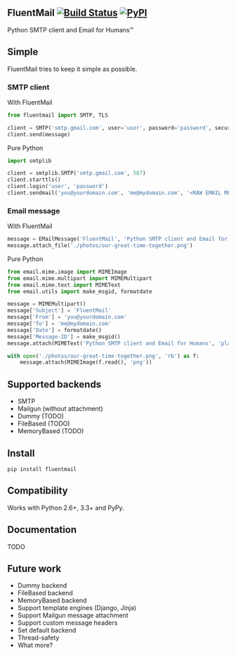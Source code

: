 ## FluentMail [![Build Status](https://travis-ci.org/alexandrevicenzi/fluentmail.svg)](https://travis-ci.org/alexandrevicenzi/fluentmail) [![PyPI](https://img.shields.io/pypi/v/fluentmail.svg)](https://pypi.python.org/pypi/fluentmail)

Python SMTP client and Email for Humans&#8482;

## Simple

FluentMail tries to keep it simple as possible.

### SMTP client

With FluentMail

```python
from fluentmail import SMTP, TLS

client = SMTP('smtp.gmail.com', user='user', password='password', security=TLS)
client.send(message)
```

Pure Python

```python
import smtplib

client = smtplib.SMTP('smtp.gmail.com', 587)
client.starttls()
client.login('user', 'password')
client.sendmail('you@yourdomain.com', 'me@mydomain.com', '<RAW EMAIL MESSAGE>')
```

### Email message

With FluentMail

```python
message = EMailMessage('FluentMail', 'Python SMTP client and Email for Humans', from_address='you@yourdomain.com', to='me@mydomain.com')
message.attach_file('./photos/our-great-time-together.png')
```

Pure Python

```python
from email.mime.image import MIMEImage
from email.mime.multipart import MIMEMultipart
from email.mime.text import MIMEText
from email.utils import make_msgid, formatdate

message = MIMEMultipart()
message['Subject'] = 'FluentMail'
message['From'] = 'you@yourdomain.com'
message['To'] = 'me@mydomain.com'
message['Date'] = formatdate()
message['Message-ID'] = make_msgid()
message.attach(MIMEText('Python SMTP client and Email for Humans', 'plain', 'utf-8'))

with open('./photos/our-great-time-together.png', 'rb') as f:
    message.attach(MIMEImage(f.read(), 'png'))
```

## Supported backends

- SMTP
- Mailgun (without attachment)
- Dummy (TODO)
- FileBased (TODO)
- MemoryBased (TODO)

## Install

`pip install fluentmail`

## Compatibility

Works with Python 2.6+, 3.3+ and PyPy.

## Documentation

TODO

## Future work

- Dummy backend
- FileBased backend
- MemoryBased backend
- Support template engines (Django, Jinja)
- Support Mailgun message attachment
- Support custom message headers
- Set default backend
- Thread-safety
- What more?
